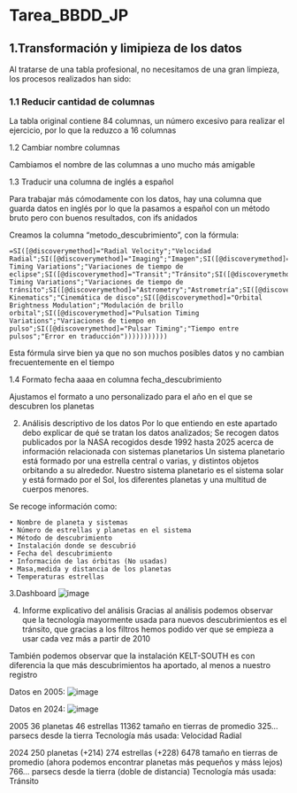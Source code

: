 # Tarea_BBDD_JP

## 1.Transformación y limipieza de los datos

Al tratarse de una tabla profesional, no necesitamos de una gran limpieza, los procesos realizados han sido:

### 1.1 Reducir cantidad de columnas

La tabla original contiene 84 columnas, un número excesivo para realizar el ejercicio, por lo que la reduzco a 16 columnas

1.2 Cambiar nombre columnas

Cambiamos el nombre de las columnas a uno mucho más amigable

1.3 Traducir una columna de inglés a español

Para trabajar más cómodamente con los datos, hay una columna que guarda datos en inglés por lo que la pasamos a español con un método bruto pero con buenos resultados, con ifs anidados

Creamos la columna “metodo_descubrimiento”, con la fórmula:

    =SI([@discoverymethod]="Radial Velocity";"Velocidad Radial";SI([@discoverymethod]="Imaging";"Imagen";SI([@discoverymethod]="Eclipse Timing Variations";"Variaciones de tiempo de eclipse";SI([@discoverymethod]="Transit";"Tránsito";SI([@discoverymethod]="Transit Timing Variations";"Variaciones de tiempo de tránsito";SI([@discoverymethod]="Astrometry";"Astrometría";SI([@discoverymethod]="Microlensing";"Microlente";SI([@discoverymethod]="Disk Kinematics";"Cinemática de disco";SI([@discoverymethod]="Orbital Brightness Modulation";"Modulación de brillo orbital";SI([@discoverymethod]="Pulsation Timing Variations";"Variaciones de tiempo en pulso";SI([@discoverymethod]="Pulsar Timing";"Tiempo entre pulsos";"Error en traducción"))))))))))) 
Esta fórmula sirve bien ya que no son muchos posibles datos y no cambian frecuentemente en el tiempo

1.4 Formato fecha aaaa en columna fecha_descubrimiento

Ajustamos el formato a uno personalizado para el año en el que se descubren los planetas

2. Análisis descriptivo de los datos
Por lo que entiendo en este apartado debo explicar de qué se tratan los datos analizados;
Se recogen datos publicados por la NASA recogidos desde 1992 hasta 2025 acerca de información relacionada con sistemas planetarios
Un sistema planetario está formado por una estrella central o varias, y distintos objetos orbitando a su alrededor. Nuestro sistema planetario es el sistema solar y está formado por el Sol, los diferentes planetas y una multitud de cuerpos menores.

Se recoge información como:

    • Nombre de planeta y sistemas
    • Número de estrellas y planetas en el sistema
    • Método de descubrimiento
    • Instalación donde se descubrió
    • Fecha del descubrimiento
    • Información de las órbitas (No usadas)
    • Masa,medida y distancia de los planetas
    • Temperaturas estrellas
    
3.Dashboard
![image](https://github.com/user-attachments/assets/6f3e0ee6-1d65-41dc-86e6-a6482dcfbfa3)


4. Informe explicativo del análisis
Gracias al análisis podemos observar que la tecnología mayormente usada para nuevos descubrimientos es el tránsito, que gracias a los filtros hemos podido ver que se empieza a usar cada vez más a partir de 2010

También podemos observar que la instalación KELT-SOUTH es con diferencia la que más descubrimientos ha aportado, al menos a nuestro registro

Datos en 2005:
![image](https://github.com/user-attachments/assets/c61b8a79-fd38-4eae-89fd-40a23aeceb1b)


Datos en 2024:
![image](https://github.com/user-attachments/assets/54c06571-2f5e-4f0c-9afe-1df2a05bee71)


2005
36 planetas
46 estrellas
11362 tamaño en tierras de promedio
325… parsecs desde la tierra
Tecnología más usada: Velocidad Radial

2024
250 planetas (+214)
274 estrellas (+228)
6478 tamaño en tierras de promedio (ahora podemos encontrar planetas más pequeños y máss lejos)
766… parsecs desde la tierra (doble de distancia)
Tecnología más usada: Tránsito
















